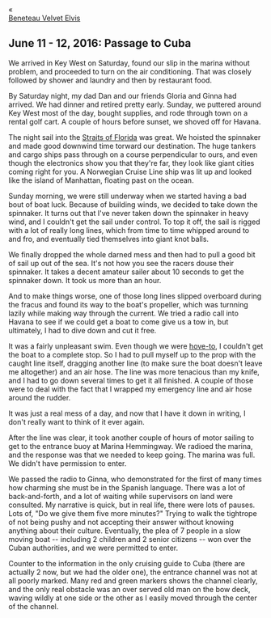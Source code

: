 <div class="top-nav-links"><div class="link-arrow link-arrow-left"><div class="div-left-ticks">«</div><a href="/velvet-elvis/beneteau" class="div-left-text">Beneteau Velvet Elvis</a></div></div>

<h2>June 11 - 12, 2016:  Passage to Cuba</h2>

We arrived in Key West on Saturday, found our slip in the marina without problem, and proceeded to turn on the air conditioning.  That was closely followed by shower and laundry and then by restaurant food.

By Saturday night, my dad Dan and our friends Gloria and Ginna had arrived.  We had dinner and retired pretty early.  Sunday, we puttered around Key West most of the day, bought supplies, and rode through town on a rental golf cart.  A couple of hours before sunset, we shoved off for Havana.

The night sail into the <a href="https://en.wikipedia.org/wiki/Straits_of_Florida" target="_blank">Straits of Florida</a> was great.  We hoisted the spinnaker and made good downwind time torward our destination.  The huge tankers and cargo ships pass through on a course perpendicular to ours, and even though the electronics show you that they're far, they look like giant cities coming right for you.  A Norwegian Cruise Line ship was lit up and looked like the island of Manhattan, floating past on the ocean.

Sunday morning, we were still underway when we started having a bad bout of boat luck.  Because of building winds, we decided to take down the spinnaker.  It turns out that I've never taken down the spinnaker in heavy wind, and I couldn't get the sail under control.  To top it off, the sail is rigged with a lot of really long lines, which from time to time whipped around to and fro, and eventually tied themselves into giant knot balls.

We finally dropped the whole darned mess and then had to pull a good bit of sail up out of the sea.  It's not how you see the racers douse their spinnaker.  It takes a decent amateur sailer about 10 seconds to get the spinnaker down.  It took us more than an hour.

And to make things worse, one of those long lines slipped overboard during the fracus and found its way to the boat's propeller, which was turnning lazily while making way through the current.  We tried a radio call into Havana to see if we could get a boat to come give us a tow in, but ultimately, I had to dive down and cut it free.  

It was a fairly unpleasant swim.  Even though we were <a href="https://en.wikipedia.org/wiki/Heaving_to" target="_blank">hove-to</a>, I couldn't get the boat to a complete stop.  So I had to pull myself up to the prop with the caught line itself, dragging another line (to make sure the boat doesn't leave me altogether) and an air hose.  The line was more tenacious than my knife, and I had to go down several times to get it all finished.  A couple of those were to deal with the fact that I wrapped my emergency line and air hose around the rudder.

It was just a real mess of a day, and now that I have it down in writing, I don't really want to think of it ever again.

After the line was clear, it took another couple of hours of motor sailing to get to the entrance buoy at Marina Hemmingway.  We radioed the marina, and the response was that we needed to keep going.  The marina was full.  We didn't have permission to enter.

We passed the radio to Ginna, who demonstrated for the first of many times how charming she must be in the Spanish language.  There was a lot of back-and-forth, and a lot of waiting while supervisors on land were consulted.  My narrative is quick, but in real life, there were lots of pauses.  Lots of, "Do we give them five more minutes?"  Trying to walk the tightrope of not being pushy and not accepting their answer without knowing anything about their culture.  Eventually, the plea of 7 people in a slow moving boat -- including 2 children and 2 senior citizens -- won over the Cuban authorities, and we were permitted to enter.  

Counter to the information in the only cruising guide to Cuba (there are actually 2 now, but we had the older one), the entrance channel was not at all poorly marked.  Many red and green markers shows the channel clearly, and the only real obstacle was an over served old man on the bow deck, waving wildly at one side or the other as I easily moved through the center of the channel.
